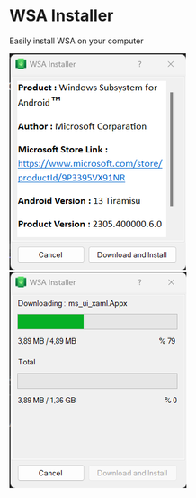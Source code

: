 # WSA Installer
Easily install WSA on your computer

![WSA Info](info.png)
![Downloading](downloading.png)

